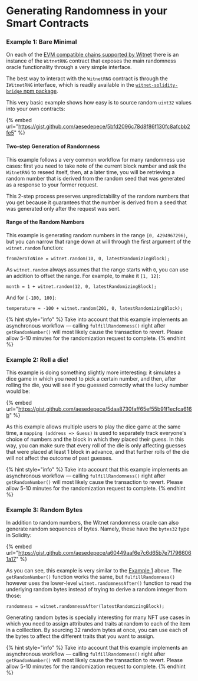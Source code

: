 # Generating Randomness in your Smart Contracts

### Example 1: Bare Minimal

On each of the [EVM compatible chains supported by Witnet](../apis-and-http-get-post-oracle/contracts-addresses.md) there is an instance of the `WitnetRNG` contract that exposes the main randomness oracle functionality through a very simple interface.

The best way to interact with the `WitnetRNG` contract is through the `IWitnetRNG` interface, which is readily available in the [`witnet-solidity-bridge` npm package](https://www.npmjs.com/package/witnet-solidity-bridge).

This very basic example shows how easy is to source random `uint32` values into your own contracts:

{% embed url="https://gist.github.com/aesedepece/5bfd2096c78d8f86f130fc8afcbb2fe5" %}

#### Two-step Generation of Randomness

This example follows a very common workflow for many randomness use cases: first you need to take note of the current block number and ask the `WitnetRNG` to reseed itself, then, at a later time, you will be retrieving a random number that is derived from the random seed that was generated as a response to your former request.

This 2-step process preserves unpredictability of the random numbers that you get because it guarantees that the number is derived from a seed that was generated only after the request was sent.

#### Range of the Random Numbers

This example is generating random numbers in the range `[0, 4294967296)`, but you can narrow that range down at will through the first argument of the `witnet.random` function:

```solidity
fromZeroToNine = witnet.random(10, 0, latestRandomizingBlock);
```

As `witnet.random` always assumes that the range starts with `0`, you can use an addition to offset the range. For example, to make it `[1, 12]`:

```solidity
month = 1 + witnet.random(12, 0, latestRandomizingBlock);
```

And for `[-100, 100]`:

```solidity
temperature = -100 + witnet.random(201, 0, latestRandomizingBlock);
```

{% hint style="info" %}
Take into account that this example implements an asynchronous workflow — calling `fulfillRandomness()` right after `getRandomNumber()` will most likely cause the transaction to revert. Please allow 5-10 minutes for the randomization request to complete.
{% endhint %}

### Example 2: Roll a die!

This example is doing something slightly more interesting: it simulates a dice game in which you need to pick a certain number, and then, after rolling the die, you will see if you guessed correctly what the lucky number would be:

{% embed url="https://gist.github.com/aesedepece/5daa8730faff65ef55b91f1ecfca616b" %}

As this example allows multiple users to play the dice game at the same time, a `mapping (address => Guess)` is used to separately track everyone's choice of numbers and the block in which they placed their guess. In this way, you can make sure that every roll of the die is only affecting guesses that were placed at least 1 block in advance, and that further rolls of the die will not affect the outcome of past guesses.

{% hint style="info" %}
Take into account that this example implements an asynchronous workflow — calling `fulfillRandomness()` right after `getRandomNumber()` will most likely cause the transaction to revert. Please allow 5-10 minutes for the randomization request to complete.
{% endhint %}

### Example 3: Random Bytes

In addition to random numbers, the Witnet randomness oracle can also generate random sequences of bytes. Namely, these have the `bytes32` type in Solidity:

{% embed url="https://gist.github.com/aesedepece/a60449aaf6e7c6d65b7e717966061a17" %}

As you can see, this example is very similar to the [Example 1](generating-randomness-in-your-smart-contracts.md#example-1-bare-minimal) above. The `getRandomNumber()` function works the same, but `fulfillRandomness()` however uses the lower-level `witnet.randomnessAfter()` function to read the underlying random bytes instead of trying to derive a random integer from those:

```solidity
randomness = witnet.randomnessAfter(latestRandomizingBlock);
```

Generating random bytes is specially interesting for many NFT use cases in which you need to assign attributes and traits at random to each of the item in a colllection. By sourcing 32 random bytes at once, you can use each of the bytes to affect the different traits that you want to assign.

{% hint style="info" %}
Take into account that this example implements an asynchronous workflow — calling `fulfillRandomness()` right after `getRandomNumber()` will most likely cause the transaction to revert. Please allow 5-10 minutes for the randomization request to complete.
{% endhint %}
